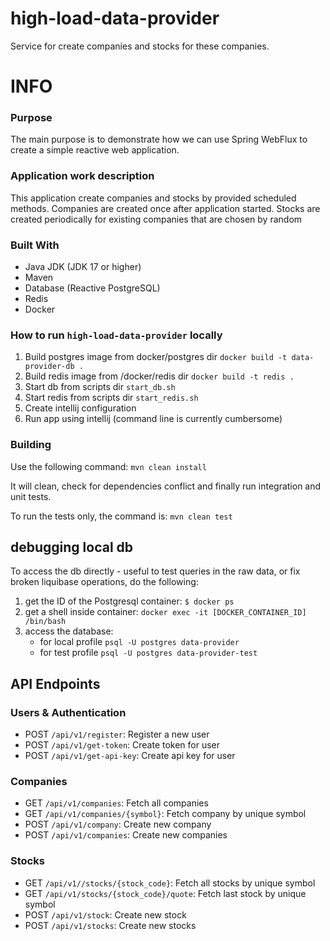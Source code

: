 # high-load-data-provider
Service for create companies and stocks for these companies.

# INFO
### Purpose
The main purpose is to demonstrate how we can use Spring WebFlux to create a simple reactive web application.

### Application work description
This application create companies and stocks by provided scheduled methods. Companies are created once 
after application started. Stocks are created periodically for existing companies that are chosen by random

### Built With

- Java JDK (JDK 17 or higher)
- Maven
- Database (Reactive PostgreSQL)
- Redis
- Docker

### How to run `high-load-data-provider` locally

1. Build postgres image from docker/postgres dir `docker build -t data-provider-db . `
2. Build redis image from /docker/redis dir `docker build -t redis .`
3. Start db from scripts dir `start_db.sh`
4. Start redis from scripts dir `start_redis.sh`
5. Create intellij configuration
6. Run app using intellij (command line is  currently cumbersome)


### Building
Use the following command: `mvn clean install`

It will clean, check for dependencies conflict and finally run integration and unit tests.

To run the tests only, the command is:
`mvn clean test`

## debugging local db
To access the db directly - useful to test queries in the raw data, or fix broken liquibase operations, do the following:
1. get the ID of the Postgresql container: ```$ docker ps```
2. get a shell inside container: ``docker exec -it [DOCKER_CONTAINER_ID] /bin/bash``
3. access the database:
    - for local profile ```psql -U postgres data-provider```
    - for test profile ```psql -U postgres data-provider-test```

## API Endpoints

### Users & Authentication
- POST `/api/v1/register`: Register a new user
- POST `/api/v1/get-token`: Create token for user
- POST `/api/v1/get-api-key`: Create api key for user

### Companies
- GET `/api/v1/companies`: Fetch all companies
- GET `/api/v1/companies/{symbol}`: Fetch company by unique symbol
- POST `/api/v1/company`: Create new company
- POST `/api/v1/companies`: Create new companies


### Stocks
- GET `/api/v1//stocks/{stock_code}`: Fetch all stocks by unique symbol
- GET `/api/v1/stocks/{stock_code}/quote`: Fetch last stock by unique symbol
- POST `/api/v1/stock`: Create new stock
- POST `/api/v1/stocks`: Create new stocks